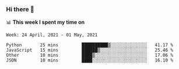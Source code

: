 ### Hi there 👋

📊 __This week I spent my time on__
<!--START_SECTION:waka-->
```text
Week: 24 April, 2021 - 01 May, 2021

Python       25 mins         ██████████▒░░░░░░░░░░░░░░   41.17 % 
JavaScript   15 mins         ██████▒░░░░░░░░░░░░░░░░░░   25.46 % 
Other        10 mins         ████▒░░░░░░░░░░░░░░░░░░░░   17.06 % 
JSON         10 mins         ████░░░░░░░░░░░░░░░░░░░░░   16.10 % 
```
<!--END_SECTION:waka-->
<!--
**SREEHARI-M-S/SREEHARI-M-S** is a ✨ _special_ ✨ repository because its `README.md` (this file) appears on your GitHub profile.

Here are some ideas to get you started:

- 🔭 I’m currently working on ...
- 🌱 I’m currently learning ...
- 👯 I’m looking to collaborate on ...
- 🤔 I’m looking for help with ...
- 💬 Ask me about ...
- 📫 How to reach me: ...
- 😄 Pronouns: ...
- ⚡ Fun fact: ...
-->

